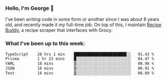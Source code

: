 ### Hello, I'm George 👋

I've been writing code in some form or another since I was about 8 years old, and recently made it my full-time job. On top of this, I maintain [Recipe Buddy](https://github.com/georgegebbett/recipe-buddy), a recipe scraper that interfaces with Grocy.  

<!--
**georgegebbett/georgegebbett** is a ✨ _special_ ✨ repository because its `README.md` (this file) appears on your GitHub profile.

Here are some ideas to get you started:

- 🔭 I’m currently working on ...
- 🌱 I’m currently learning ...
- 👯 I’m looking to collaborate on ...
- 🤔 I’m looking for help with ...
- 💬 Ask me about ...
- 📫 How to reach me: ...
- 😄 Pronouns: ...
- ⚡ Fun fact: ...
-->

### What I've been up to this week:
<!--START_SECTION:waka-->

```txt
TypeScript    28 hrs 1 min    ███████████████████████░░   91.43 %
Prisma        1 hr 22 mins    █░░░░░░░░░░░░░░░░░░░░░░░░   04.47 %
YAML          18 mins         ▒░░░░░░░░░░░░░░░░░░░░░░░░   00.98 %
JSON          16 mins         ▒░░░░░░░░░░░░░░░░░░░░░░░░   00.91 %
Text          16 mins         ▒░░░░░░░░░░░░░░░░░░░░░░░░   00.89 %
```

<!--END_SECTION:waka-->
